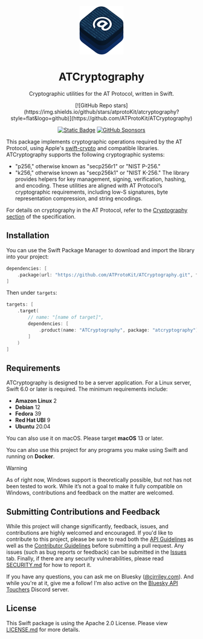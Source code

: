 <p align="center">
  <img src="https://github.com/ATProtoKit/ATCryptography/blob/main/Sources/ATCryptography/ATCryptography.docc/Resources/atcryptography_logo.png" height="128" alt="A logo for ATCryptography, which contains three stacks of rounded rectangles in an isometric top view. At the top stack, the at symbol is in a thick weight, with a pointed arrow at the tip. The background of the stack contains many 0s and 1s in a fade. The three stacks are lighter shades of blue.">
</p>

<h1 align="center">ATCryptography</h1>

<p align="center">Cryptographic utilities for the AT Protocol, written in Swift.</p>

<div align="center">
[![GitHub Repo stars](https://img.shields.io/github/stars/atprotoKit/atcryptography?style=flat&logo=github)](https://github.com/ATProtoKit/ATCryptography)
</div>
<div align="center">

[![Static Badge](https://img.shields.io/badge/Follow-%40cjrriley.com-0073fa?style=flat&logo=bluesky&labelColor=%23151e27&link=https%3A%2F%2Fbsky.app%2Fprofile%2Fcjrriley.com)](https://bsky.app/profile/cjrriley.com)
[![GitHub Sponsors](https://img.shields.io/github/sponsors/masterj93?color=%23cb5f96&link=https%3A%2F%2Fgithub.com%2Fsponsors%2FMasterJ93)](https://github.com/sponsors/MasterJ93)

</div>

This package implements cryptographic operations required by the AT Protocol, using Apple's [swift-crypto](https://github.com/apple/swift-crypto) and compatible libraries.
ATCryptography supports the following cryptographic systems:
- "p256," otherwise known as "secp256r1" or "NIST P-256."
- "k256," otherwise known as "secp256k1" or "NIST K-256."
The library provides helpers for key management, signing, verification, hashing, and encoding. These utilities are aligned with AT Protocol’s cryptographic requirements, including low-S signatures, byte representation compression, and string encodings.

For details on cryptography in the AT Protocol, refer to the [Cryptography section](https://atproto.com/specs/cryptography) of the specification.

## Installation
You can use the Swift Package Manager to download and import the library into your project:
```swift
dependencies: [
    .package(url: "https://github.com/ATProtoKit/ATCryptography.git", from: "0.1.0")
]
```

Then under `targets`:
```swift
targets: [
    .target(
        // name: "[name of target]",
        dependencies: [
            .product(name: "ATCryptography", package: "atcryptography")
        ]
    )
]
```

## Requirements
ATCryptography is designed to be a server application. For a Linux server, Swift 6.0 or later is required. The minimum requirements include:
- **Amazon Linux** 2
- **Debian** 12
- **Fedora** 39
- **Red Hat UBI** 9
- **Ubuntu** 20.04

You can also use it on macOS. Please target **macOS** 13 or later.

You can also use this project for any programs you make using Swift and running on **Docker**.

> [!WARNING]
> As of right now, Windows support is theoretically possible, but not has not been tested to work. While it’s not a goal to make it fully compatible on Windows, contributions and feedback on the matter are welcomed.

## Submitting Contributions and Feedback
While this project will change significantly, feedback, issues, and contributions are highly welcomed and encouraged. If you'd like to contribute to this project, please be sure to read both the [API Guidelines](https://github.com/ATProtoKit/ATCryptography/blob/main/API_GUIDELINES.md) as well as the [Contributor Guidelines](https://github.com/ATProtoKit/ATCryptography/blob/main/CONTRIBUTING.md) before submitting a pull request. Any issues (such as bug reports or feedback) can be submitted in the [Issues](https://github.com/ATProtoKit/ATCryptography/issues) tab. Finally, if there are any security vulnerabilities, please read [SECURITY.md](https://github.com/ATProtoKit/ATCryptography/blob/main/SECURITY.md) for how to report it.

If you have any questions, you can ask me on Bluesky ([@cjrriley.com](https://bsky.app/profile/cjrriley.com)). And while you're at it, give me a follow! I'm also active on the [Bluesky API Touchers](https://discord.gg/3srmDsHSZJ) Discord server.

## License
This Swift package is using the Apache 2.0 License. Please view [LICENSE.md](https://github.com/ATProtoKit/ATCryptography/blob/main/LICENSE.md) for more details.
